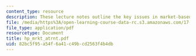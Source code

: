 ```yaml
---
content_type: resource
description: These lecture notes outline the key issues in market-based health care.
file: /media/https%3A/open-learning-course-data-rc.s3.amazonaws.com/17-315-comparative-health-policy-fall-2004/82bc5f95a54f6a41c49bcd2563f4b4db_hp_mrkt_atrnt.pdf
file_type: application/pdf
resourcetype: Document
title: hp_mrkt_atrnt.pdf
uid: 82bc5f95-a54f-6a41-c49b-cd2563f4b4db
---
```

